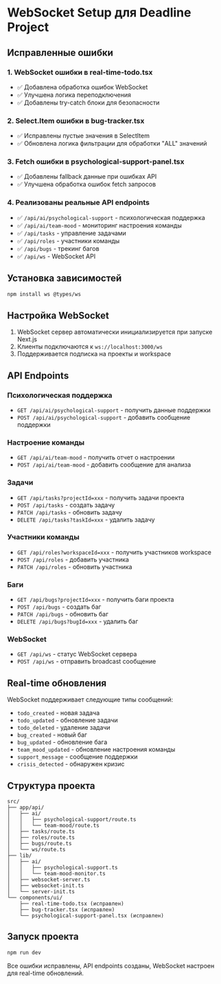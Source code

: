# WebSocket Setup для Deadline Project

## Исправленные ошибки

### 1. WebSocket ошибки в real-time-todo.tsx
- ✅ Добавлена обработка ошибок WebSocket
- ✅ Улучшена логика переподключения
- ✅ Добавлены try-catch блоки для безопасности

### 2. Select.Item ошибки в bug-tracker.tsx  
- ✅ Исправлены пустые значения в SelectItem
- ✅ Обновлена логика фильтрации для обработки "ALL" значений

### 3. Fetch ошибки в psychological-support-panel.tsx
- ✅ Добавлены fallback данные при ошибках API
- ✅ Улучшена обработка ошибок fetch запросов

### 4. Реализованы реальные API endpoints
- ✅ `/api/ai/psychological-support` - психологическая поддержка
- ✅ `/api/ai/team-mood` - мониторинг настроения команды  
- ✅ `/api/tasks` - управление задачами
- ✅ `/api/roles` - участники команды
- ✅ `/api/bugs` - трекинг багов
- ✅ `/api/ws` - WebSocket API

## Установка зависимостей

```bash
npm install ws @types/ws
```

## Настройка WebSocket

1. WebSocket сервер автоматически инициализируется при запуске Next.js
2. Клиенты подключаются к `ws://localhost:3000/ws`
3. Поддерживается подписка на проекты и workspace

## API Endpoints

### Психологическая поддержка
- `GET /api/ai/psychological-support` - получить данные поддержки
- `POST /api/ai/psychological-support` - добавить сообщение поддержки

### Настроение команды  
- `GET /api/ai/team-mood` - получить отчет о настроении
- `POST /api/ai/team-mood` - добавить сообщение для анализа

### Задачи
- `GET /api/tasks?projectId=xxx` - получить задачи проекта
- `POST /api/tasks` - создать задачу
- `PATCH /api/tasks` - обновить задачу
- `DELETE /api/tasks?taskId=xxx` - удалить задачу

### Участники команды
- `GET /api/roles?workspaceId=xxx` - получить участников workspace
- `POST /api/roles` - добавить участника
- `PATCH /api/roles` - обновить участника

### Баги
- `GET /api/bugs?projectId=xxx` - получить баги проекта
- `POST /api/bugs` - создать баг
- `PATCH /api/bugs` - обновить баг
- `DELETE /api/bugs?bugId=xxx` - удалить баг

### WebSocket
- `GET /api/ws` - статус WebSocket сервера
- `POST /api/ws` - отправить broadcast сообщение

## Real-time обновления

WebSocket поддерживает следующие типы сообщений:

- `todo_created` - новая задача
- `todo_updated` - обновление задачи  
- `todo_deleted` - удаление задачи
- `bug_created` - новый баг
- `bug_updated` - обновление бага
- `team_mood_updated` - обновление настроения команды
- `support_message` - сообщение поддержки
- `crisis_detected` - обнаружен кризис

## Структура проекта

```
src/
├── app/api/
│   ├── ai/
│   │   ├── psychological-support/route.ts
│   │   └── team-mood/route.ts
│   ├── tasks/route.ts
│   ├── roles/route.ts
│   ├── bugs/route.ts
│   └── ws/route.ts
├── lib/
│   ├── ai/
│   │   ├── psychological-support.ts
│   │   └── team-mood-monitor.ts
│   ├── websocket-server.ts
│   ├── websocket-init.ts
│   └── server-init.ts
└── components/ui/
    ├── real-time-todo.tsx (исправлен)
    ├── bug-tracker.tsx (исправлен)
    └── psychological-support-panel.tsx (исправлен)
```

## Запуск проекта

```bash
npm run dev
```

Все ошибки исправлены, API endpoints созданы, WebSocket настроен для real-time обновлений.
